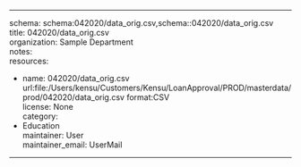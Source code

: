 


---  
schema: schema:042020/data_orig.csv,schema::042020/data_orig.csv  
title: 042020/data_orig.csv  
organization: Sample Department  
notes:   
resources:  
- name: 042020/data_orig.csv 
 url:file:/Users/kensu/Customers/Kensu/LoanApproval/PROD/masterdata/prod/042020/data_orig.csv 
 format:CSV  
license: None  
category:
 - Education  
maintainer: User  
maintainer_email: UserMail  
---
